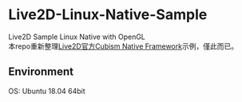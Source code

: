 # Live2D-Linux-Native-Sample
Live2D Sample Linux Native with OpenGL    
本repo重新整理[Live2D官方Cubism Native Framework](https://github.com/Live2D/CubismNativeSamples)示例，僅此而已。  


## Environment
OS: Ubuntu 18.04 64bit
